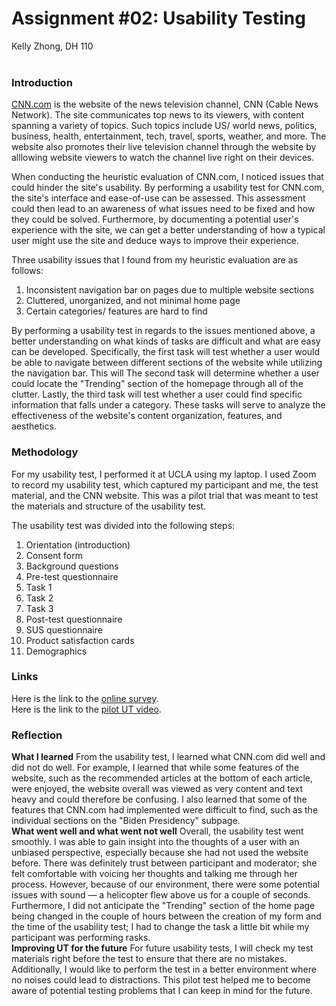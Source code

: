 # Assignment #02: Usability Testing
Kelly Zhong, DH 110
<br>
<br>

### Introduction
<a href="https://cnn.com"> CNN.com</a> is the website of the news television channel, CNN (Cable News Network). The site communicates top news to its viewers, with content spanning a variety of topics. Such topics include US/ world news, politics, business, health, entertainment, tech, travel, sports, weather, and more. The website also promotes their live television channel through the website by alllowing website viewers to watch the channel live right on their devices.

When conducting the heuristic evaluation of CNN.com, I noticed issues that could hinder the site's usability. By performing a usability test for CNN.com, the site's interface and ease-of-use can be assessed. This assessment could then lead to an awareness of what issues need to be fixed and how they could be solved. Furthermore, by documenting a potential user's experience with the site, we can get a better understanding of how a typical user might use the site and deduce ways to improve their experience. 

Three usability issues that I found from my heuristic evaluation are as follows: 
1. Inconsistent navigation bar on pages due to multiple website sections
2. Cluttered, unorganized, and not minimal home page
3. Certain categories/ features are hard to find

By performing a usability test in regards to the issues mentioned above, a better understanding on what kinds of tasks are difficult and what are easy can be developed. Specifically, the first task will test whether a user would be able to navigate between different sections of the website while utilizing the navigation bar. This will The second task will determine whether a user could locate the "Trending" section of the homepage through all of the clutter. Lastly, the third task will test whether a user could find specific information that falls under a category. These tasks will serve to analyze the effectiveness of the website's content organization, features, and aesthetics. 

### Methodology 
For my usability test, I performed it at UCLA using my laptop. I used Zoom to record my usability test, which captured my participant and me, the test material, and the CNN website. This was a pilot trial that was meant to test the materials and structure of the usability test. 

The usability test was divided into the following steps: 
1. Orientation (introduction)
2. Consent form 
3. Background questions 
4. Pre-test questionnaire 
5. Task 1
6. Task 2
7. Task 3
8. Post-test questionnaire 
9. SUS questionnaire 
10. Product satisfaction cards 
11. Demographics 

### Links 
Here is the link to the <a href="https://forms.gle/Nkw9h5uR2AMGibfs5"> online survey</a>. 
<br>
Here is the link to the <a href="https://drive.google.com/file/d/1bPtjnA_J8-ktpmwE1hHlWvwzY097XWFD/view?usp=sharing"> pilot UT video</a>. 

### Reflection 
**What I learned**
From the usability test, I learned what CNN.com did well and did not do well. For example, I learned that while some features of the website, such as the recommended articles at the bottom of each article, were enjoyed, the website overall was viewed as very content and text heavy and could therefore be confusing. I also learned that some of the features that CNN.com had implemented were difficult to find, such as the individual sections on the "Biden Presidency" subpage. 
<br>
**What went well and what went not well**
Overall, the usability test went smoothly. I was able to gain insight into the thoughts of a user with an unbiased perspective, especially because she had not used the website before. There was definitely trust between participant and moderator; she felt comfortable with voicing her thoughts and talking me through her process. However, because of our environment, there were some potential issues with sound — a helicopter flew above us for a couple of seconds. Furthermore, I did not anticipate the "Trending" section of the home page being changed in the couple of hours between the creation of my form and the time of the usability test; I had to change the task a little bit while my participant was performing rasks. 
<br>
**Improving UT for the future**
For future usability tests, I will check my test materials right before the test to ensure that there are no mistakes. Additionally, I would like to perform the test in a better environment where no noises could lead to distractions. This pilot test helped me to become aware of potential testing problems that I can keep in mind for the future. 
